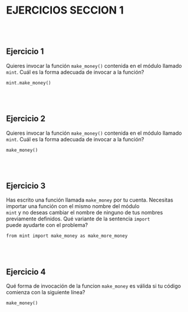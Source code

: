 # **EJERCICIOS SECCION 1**  
<br></br>  

## **Ejercicio 1**  

Quieres invocar la función ```make_money()``` contenida en el módulo llamado ```mint```. Cuál es la forma adecuada de invocar a la función?  
```
mint.make_money()
```

<br></br>  

## **Ejercicio 2**  
Quieres invocar la función ```make_money()``` contenida en el módulo llamado ```mint```. Cuál es la forma adecuada de invocar a la función?  
```
make_money()
```
<br></br>  

## **Ejercicio 3**  
Has escrito una función llamada ```make_money``` por tu cuenta. Necesitas importar una función con el mismo nombre del módulo  
```mint``` y no deseas cambiar el nombre de ninguno de tus nombres previamente definidos. Qué variante de la sentencia ```import```  
puede ayudarte con el problema? 
```
from mint import make_money as make_more_money
```
<br></br>  

## **Ejercicio 4**  
Qué forma de invocación de la funcion ```make_money``` es válida si tu código comienza con la siguiente línea?
```
make_money()
```